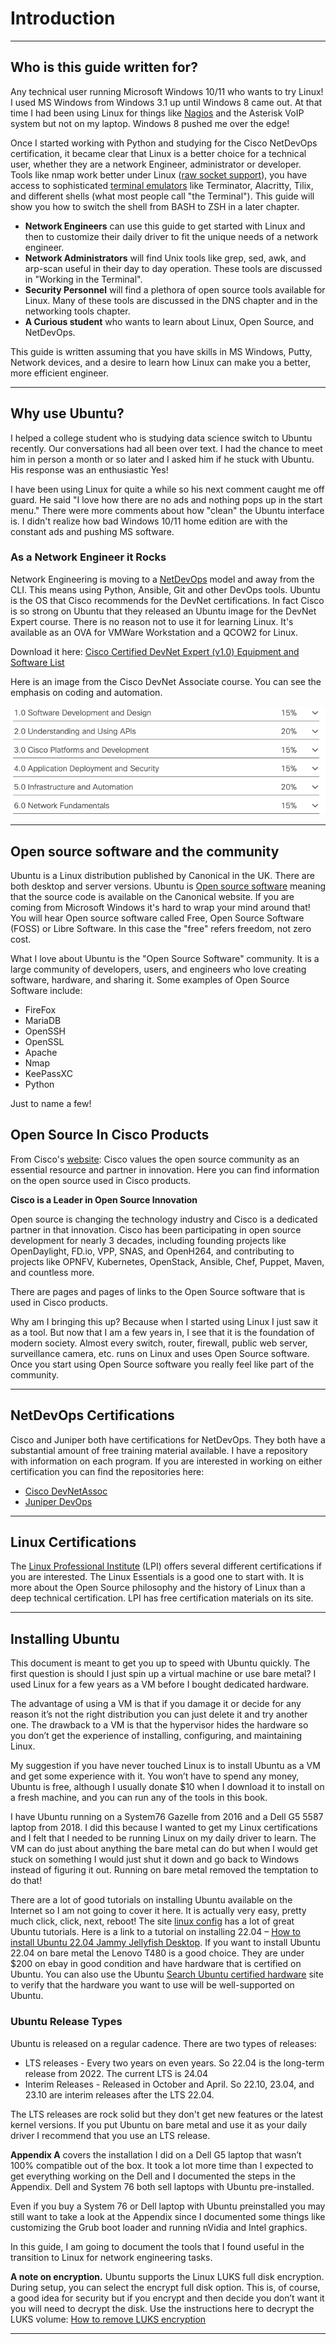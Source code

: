 # Introduction<!-- omit from toc -->

----------------------------------------------------------------

## Who is this guide written for?

Any technical user running Microsoft Windows 10/11 who wants to try Linux! I used MS Windows from Windows 3.1 up until Windows 8 came out. At that time I had been using Linux for things like [Nagios](https://www.nagios.org/downloads/nagios-core/) and the Asterisk VoIP system but not on my laptop. Windows 8 pushed me over the edge!

Once I started working with Python and studying for the Cisco NetDevOps certification, it became clear that Linux is a better choice for a technical user, whether they are a network Engineer, administrator or developer. Tools like nmap work better under Linux ([raw socket support](https://antonio-cooler.gitbook.io/coolervoid-tavern/port-knocking-from-the-scratch)), you have access to sophisticated [terminal emulators](https://itsfoss.com/linux-terminal-emulators/) like Terminator, Alacritty, Tilix, and different shells (what most people call "the Terminal"). This guide will show you how to switch the shell from BASH to ZSH in a later chapter.

- **Network Engineers** can use this guide to get started with Linux and then to customize their daily driver to fit the unique needs of a network engineer.
- **Network Administrators** will find Unix tools like grep, sed, awk, and arp-scan useful in their day to day operation. These tools are discussed in "Working in the Terminal".
- **Security Personnel** will find a plethora of open source tools available for Linux. Many of these tools are discussed in the DNS chapter and in the networking tools chapter.
- **A Curious student** who wants to learn about Linux, Open Source, and NetDevOps.

This guide is written assuming that you have skills in MS Windows, Putty, Network devices, and a desire to learn how Linux can make you a better, more efficient engineer.

----------------------------------------------------------------

## Why use Ubuntu?

I helped a college student who is studying data science switch to Ubuntu recently. Our conversations had all been over text. I had the chance to meet him in person a month or so later and I asked him if he stuck with Ubuntu. His response was an enthusiastic Yes!

I have been using Linux for quite a while so his next comment caught me off guard. He said "I love how there are no ads and nothing pops up in the start menu." There were more comments about how "clean" the Ubuntu interface is. I didn't realize how bad Windows 10/11 home edition are with the constant ads and pushing MS software.

### As a Network Engineer it Rocks

Network Engineering is moving to a [NetDevOps](https://developer.cisco.com/video/net-prog-basics/) model and away from the CLI. This means using Python, Ansible, Git and other DevOps tools. Ubuntu is the OS that Cisco recommends for the DevNet certifications. In fact Cisco is so strong on Ubuntu that they released an Ubuntu image for the DevNet Expert course. There is no reason not to use it for learning Linux. It's available as an OVA for VMWare Workstation and a QCOW2 for Linux.

Download it here: [Cisco Certified DevNet Expert (v1.0) Equipment and Software List](https://learningnetwork.cisco.com/s/article/devnet-expert-equipment-and-software-list?t=1696124836669)

Here is an image from the Cisco DevNet Associate course. You can see the emphasis on coding and automation.

![screenshot](img/DevNet-Exam-Topics.png)

----------------------------------------------------------------

## Open source software and the community

Ubuntu is a Linux distribution published by Canonical in the UK. There are both desktop and server versions. Ubuntu is [Open source software](https://opensource.org/osd/) meaning that the source code is available on the Canonical website. If you are coming from Microsoft Windows it's hard to wrap your mind around that! You will hear Open source software called Free, Open Source Software (FOSS) or Libre Software. In this case the "free" refers freedom, not zero cost.

What I love about Ubuntu is the "Open Source Software" community. It is a large community of developers, users, and engineers who love creating software, hardware, and sharing it. Some examples of Open Source Software include:

- FireFox
- MariaDB
- OpenSSH
- OpenSSL
- Apache
- Nmap
- KeePassXC
- Python

Just to name a few!

## Open Source In Cisco Products

From Cisco's [website](https://www.cisco.com/c/en/us/about/legal/open-source-documentation-responsive.html):
Cisco values the open source community as an essential resource and partner in innovation. Here you can find information on the open source used in Cisco products.

**Cisco is a Leader in Open Source Innovation**

Open source is changing the technology industry and Cisco is a dedicated partner in that innovation. Cisco has been participating in open source development for nearly 3 decades, including founding projects like OpenDaylight, FD.io, VPP, SNAS, and OpenH264, and contributing to projects like OPNFV, Kubernetes, OpenStack, Ansible, Chef, Puppet, Maven, and countless more.

There are pages and pages of links to the Open Source software that is used in Cisco products.

Why am I bringing this up? Because when I started using Linux I just saw it as a tool. But now that I am a few years in, I see that it is the foundation of modern society. Almost every switch, router, firewall, public web server, surveillance camera, etc. runs on Linux and uses Open Source software. Once you start using Open Source software you really feel like part of the community.

----------------------------------------------------------------

## NetDevOps Certifications

Cisco and Juniper both have certifications for NetDevOps. They both have a substantial amount of free training material available. I have a repository with information on each program. If you are interested in working on either certification you can find the repositories here:

- [Cisco DevNetAssoc](https://github.com/rikosintie/DevNetAssoc)
- [Juniper DevOps](https://github.com/rikosintie/Juniper-DevOps)

----------------------------------------------------------------

## Linux Certifications

The [Linux Professional Institute](https://www.lpi.org/) (LPI) offers several different certifications if you are interested. The Linux Essentials is a good one to start with. It is more about the Open Source philosophy and the history of Linux than a deep technical certification. LPI has free certification materials on its site.

----------------------------------------------------------------

## Installing Ubuntu

This document is meant to get you up to speed with Ubuntu quickly. The first question is should I just spin up a virtual machine or use bare metal? I used Linux for a few years as a VM before I bought dedicated hardware.

The advantage of using a VM is that if you damage it or decide for any reason it’s not the right distribution you can just delete it and try another one. The drawback to a VM is that the hypervisor hides the hardware so you don’t get the experience of installing, configuring, and maintaining Linux.

My suggestion if you have never touched Linux is to install Ubuntu as a VM and get some experience with it. You won’t have to spend any money, Ubuntu is free, although I usually donate $10 when I download it to install on a fresh machine, and you can run any of the tools in this book.

I have Ubuntu running on a System76 Gazelle from 2016 and a Dell G5 5587 laptop from 2018. I did this because I wanted to get my Linux certifications and I felt that I needed to be running Linux on my daily driver to learn. The
VM can do just about anything the bare metal can do but when I would get stuck on something I would just shut it down and go back to Windows instead of figuring it out. Running on bare metal removed the temptation to do that!

There are a lot of good tutorials on installing Ubuntu available on the Internet so I am not going to cover it here. It is actually very easy, pretty much click, click, next, reboot! The site [linux config](https://linuxconfig.org) has a lot of great Ubuntu tutorials. Here is a link to a tutorial on installing 22.04 – [How to install Ubuntu 22.04 Jammy Jellyfish Desktop](https://linuxconfig.org/how-to-install-ubuntu-22-04-jammy-jellyfish-desktop). If you want to install Ubuntu 22.04 on bare metal the Lenovo T480 is a good choice. They are under $200 on ebay in good condition and have hardware that is certified on Ubuntu. You can also use the Ubuntu [Search Ubuntu certified hardware](https://ubuntu.com/certified?q=&limit=20&category=Desktop&category=Laptop) site to verify that the hardware you want to use will be well-supported on Ubuntu.

### Ubuntu Release Types

Ubuntu is released on a regular cadence. There are two types of releases:

- LTS releases - Every two years on even years. So 22.04 is the long-term release from 2022. The current LTS is 24.04
- Interim Releases - Released in October and April. So 22.10, 23.04, and 23.10 are interim releases after the LTS 22.04.

The LTS releases are rock solid but they don't get new features or the latest kernel versions. If you put Ubuntu on bare metal and use it as your daily driver I recommend that you use an LTS release.

**Appendix A** covers the installation I did on a Dell G5 laptop that wasn’t 100% compatible out of the box. It took a lot more time than I expected to get everything working on the Dell and I documented the steps in the Appendix. Dell and System 76 both sell laptops with Ubuntu pre-installed.

Even if you buy a System 76 or Dell laptop with Ubuntu preinstalled you may still want to take a look at the Appendix since I documented some things like customizing the Grub boot loader and running nVidia and Intel
graphics.

In this guide, I am going to document the tools that I found useful in the transition to Linux for network engineering tasks.

**A note on encryption.** Ubuntu supports the Linux LUKS full disk encryption. During setup, you can select the encrypt full disk option. This is, of course, a good idea for security but if you encrypt and then decide you don’t want it you will need to decrypt the disk. Use the instructions here to decrypt the LUKS volume:
[How to remove LUKS encryption](https://unix.stackexchange.com/questions/60971/how-to-remove-luks-encryption)

----------------------------------------------------------------
